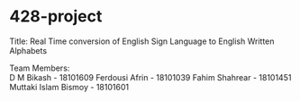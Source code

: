# 428-project
Title:
Real Time conversion of English Sign Language to English Written Alphabets

Team Members: 
<br/>D M Bikash - 18101609
Ferdousi Afrin - 18101039
Fahim Shahrear - 18101451
Muttaki Islam Bismoy - 18101601
